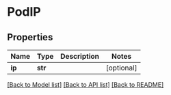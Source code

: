 # PodIP

## Properties
Name | Type | Description | Notes
------------ | ------------- | ------------- | -------------
**ip** | **str** |  | [optional] 

[[Back to Model list]](../README.md#documentation-for-models) [[Back to API list]](../README.md#documentation-for-api-endpoints) [[Back to README]](../README.md)


